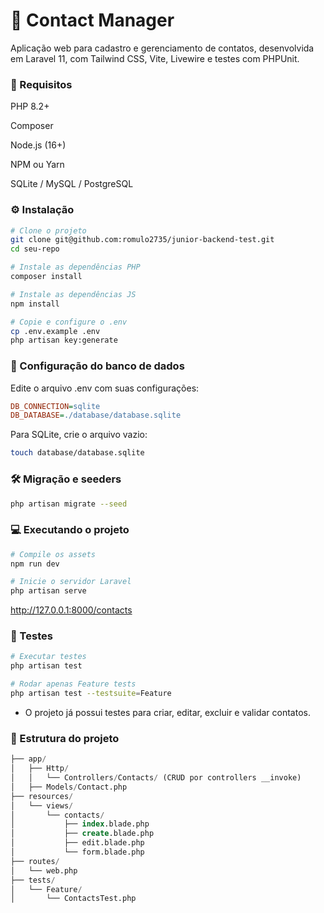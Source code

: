 # 📇 Contact Manager
Aplicação web para cadastro e gerenciamento de contatos, desenvolvida em Laravel 11, com Tailwind CSS, Vite, Livewire e testes com PHPUnit.


### 🚀 Requisitos
PHP 8.2+

Composer

Node.js (16+)

NPM ou Yarn

SQLite / MySQL / PostgreSQL


### ⚙️ Instalação
```bash
# Clone o projeto
git clone git@github.com:romulo2735/junior-backend-test.git
cd seu-repo

# Instale as dependências PHP
composer install

# Instale as dependências JS
npm install

# Copie e configure o .env
cp .env.example .env
php artisan key:generate
```

### 🧩 Configuração do banco de dados
Edite o arquivo .env com suas configurações:
```ini
DB_CONNECTION=sqlite
DB_DATABASE=./database/database.sqlite
```

Para SQLite, crie o arquivo vazio:
```bash
touch database/database.sqlite
```

### 🛠️ Migração e seeders
```bash
php artisan migrate --seed
```

### 💻 Executando o projeto
```bash
# Compile os assets
npm run dev

# Inicie o servidor Laravel
php artisan serve
```
http://127.0.0.1:8000/contacts

### 🧪 Testes
```bash
# Executar testes
php artisan test

# Rodar apenas Feature tests
php artisan test --testsuite=Feature
```

- O projeto já possui testes para criar, editar, excluir e validar contatos.

### 🧱 Estrutura do projeto
```sql
├── app/
│   ├── Http/
│   │   └── Controllers/Contacts/ (CRUD por controllers __invoke)
│   ├── Models/Contact.php
├── resources/
│   └── views/
│       └── contacts/
│           ├── index.blade.php
│           ├── create.blade.php
│           ├── edit.blade.php
│           └── form.blade.php
├── routes/
│   └── web.php
├── tests/
│   └── Feature/
│       └── ContactsTest.php
```
